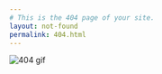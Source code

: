```yaml
---
# This is the 404 page of your site.
layout: not-found
permalink: 404.html
---
```


![404 gif](https://cdn-images-1.medium.com/max/1600/1*qdFdhbR00beEaIKDI_WDCw.gif)